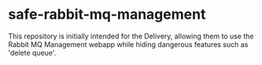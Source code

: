 # safe-rabbit-mq-management

This repository is initially intended for the Delivery, allowing them to use the Rabbit MQ Management webapp while hiding dangerous features such as 'delete queue'.